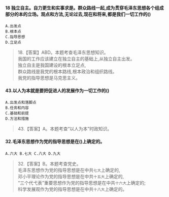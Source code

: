 #### 18 独立自主。自力更生和实事求是。群众路线一起,成为贯穿毛泽东思想各个组成部分的本的立场。观点和方法,无论过去,现在和将来,都是我们一切工作的()
    A.出发点
    B.根本点
    C.指导思想
    D.立足点
>   18.【答案】ABD。本题考查毛泽东思想知识。         
我国的工作应该建立在独立自主的基础上,从独立自主出发。         
独立自主是我国建设的根本立足点,         
群众路线是我党的根本路线,根本政治和组织路线。         
我党的指导思想是马克思主义。           

#### 43.以人为本就是要把促进人的发展作为一切工作的()
    A.出发点和落脚点
    B.任务和内容
    C.基础和前提
    D.方法和措施
>   43.【答案】A。本题考查“以人为本”时政知识。

#### 32.毛泽东思想作为党的指导思想是在()上确定的。
    A.六大 B.七大 C.八大 D.九大
>   32.【答案】B。本题考查党史。          
毛泽东思想作为党的指导思想是在中共`七大`上确定的,          
邓小平理论作为党的指导思想是在中共`十五大`上确定的,          
“三个代弋表”重要思想作为党的指导思想是在中共`十六大`上确定的;          
科学发展观作为党的指导思想是在中共`十八大`上确定的。          










